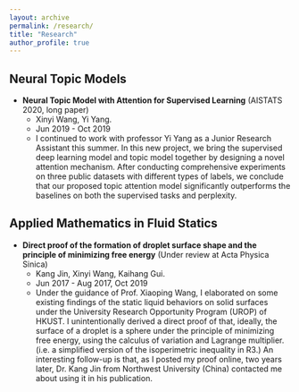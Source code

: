 ```yaml
---
layout: archive
permalink: /research/
title: "Research"
author_profile: true
---
```


## Neural Topic Models

* **Neural Topic Model with Attention for Supervised Learning** (AISTATS 2020, long paper)
  * Xinyi Wang, Yi Yang. 
  <!-- \[[paper](/pdf/Neural_Topic_Attention_Model_for_Supervised_Learning.pdf)\] -->
  * Jun 2019 - Oct 2019
  * I continued to work with professor Yi Yang as a Junior Research Assistant this summer. In this new project, we bring the supervised deep learning model and topic model together by designing a novel attention mechanism. After conducting comprehensive experiments on three public datasets with different types of labels, we conclude that our proposed topic attention model significantly outperforms the baselines on both the supervised tasks and perplexity.

## Applied Mathematics in Fluid Statics

* **Direct proof of the formation of droplet surface shape and the principle of minimizing free energy** (Under review at Acta Physica Sinica)
  * Kang Jin, Xinyi Wang, Kaihang Gui. 
  <!-- \[[script in Chinese](/pdf/Direct_proof_of_the_formation_of_droplet_surface_shape_and_the_principle_of_minimizing_free_energy.pdf)\] -->
  * Jun 2017 - Aug 2017, Oct 2019
  * Under the guidance of Prof. Xiaoping Wang, I elaborated on some existing findings of the static liquid behaviors on solid surfaces under the University Research Opportunity Program (UROP) of HKUST. I unintentionally derived a direct proof of that, ideally, the surface of a droplet is a sphere under the principle of minimizing free energy, using the calculus of variation and Lagrange multiplier. (i.e. a simplified version of the isoperimetric inequality in R3.) An interesting follow-up is that, as I posted my proof online, two years later, Dr. Kang Jin from Northwest University (China) contacted me about using it in his publication.